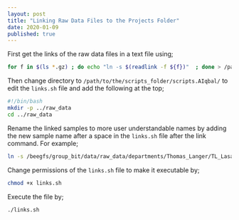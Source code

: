 ```yaml
---
layout: post
title: "Linking Raw Data Files to the Projects Folder"
date: 2020-01-09
published: true
---
```


First get the links of the raw data files in a text file using;

```bash
for f in $(ls *.gz) ; do echo "ln -s $(readlink -f ${f})"  ; done > /path/to/the/scripts_folder/scripts.AIqbal/links.sh
```

Then change directory to `/path/to/the/scripts_folder/scripts.AIqbal/` to edit the `links.sh` file and add the following 
at the top;

```bash
#!/bin/bash
mkdir -p ../raw_data
cd ../raw_data 
```

Rename the linked samples to more user understandable names by adding the new sample name after a space in the `links.sh` file after 
the link command. For example;

```bash
ln -s /beegfs/group_bit/data/raw_data/departments/Thomas_Langer/TL_Lasarzewski_RNAseq/bastet.ccg.uni-koeln.de/downloads/ylasarzewski_LA07/A006200063_115422_S32_L002_R1_001.fastq.gz HeLa_WT_REP1_READ_1.fastq.gz
```

Change permissions of the `links.sh` file to make it executable by;

```bash
chmod +x links.sh
```

Execute the file by;

```bash
./links.sh
```
